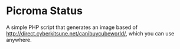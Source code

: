 Picroma Status
========
A simple PHP script that generates an image based of http://direct.cyberkitsune.net/canibuycubeworld/,
which you can use anywhere.
